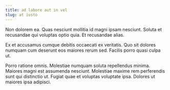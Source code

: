 ```yaml
---
title: ad labore aut in vel
slug: at iusto
---
```


Non dolorem ea. Quas nesciunt mollitia id magni ipsam nesciunt. Soluta et recusandae qui voluptas optio quia. Et recusandae alias.

Ex et accusamus cumque debitis occaecati ex veritatis. Quo sit dolores numquam cum deserunt eos maiores rerum sed. Facilis porro quasi culpa ut.

Porro ratione omnis. Molestiae numquam soluta repellendus minima. Maiores magni est assumenda nesciunt. Molestiae maxime rem perferendis sunt qui distinctio ut. Fugiat quae et voluptas voluptate ipsa. Dolores ut maiores ipsa adipisci.
